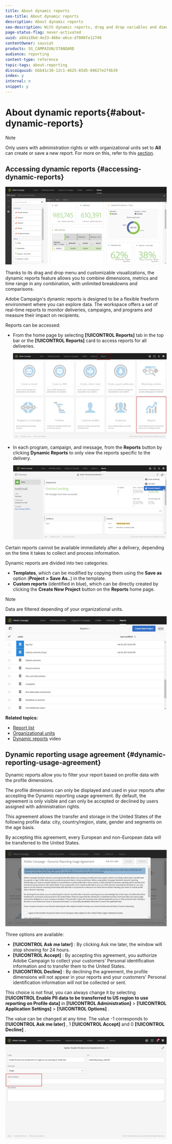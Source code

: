 ```yaml
---
title: About dynamic reports
seo-title: About dynamic reports
description: About dynamic reports
seo-description: With dynamic reports, drag and drop variables and dimensions into your freeform environment and analyze the success of your campaigns.
page-status-flag: never-activated
uuid: a84a18bd-4e33-466e-a6ce-d7008fe12746
contentOwner: sauviat
products: SG_CAMPAIGN/STANDARD
audience: reporting
content-type: reference
topic-tags: about-reporting
discoiquuid: bbb41c38-12c1-4625-85d5-69627e2f4b39
index: y
internal: n
snippet: y
---
```


# About dynamic reports{#about-dynamic-reports}

>[!NOTE]
>
>Only users with administration rights or with organizational units set to **All** can create or save a new report. For more on this, refer to this [section](../../administration/using/types-of-users.md).

## Accessing dynamic reports {#accessing-dynamic-reports}

![](assets/dynamic_report_intro.png)

Thanks to its drag and drop menu and customizable visualizations, the dynamic reports feature allows you to combine dimensions, metrics and time range in any combination, with unlimited breakdowns and comparisons.

Adobe Campaign's dynamic reports is designed to be a flexible freeform environment where you can explore data. The workspace offers a set of real-time reports to monitor deliveries, campaigns, and programs and measure their impact on recipients.

Reports can be accessed:

* From the home page by selecting **[!UICONTROL Reports]** tab in the top bar or the **[!UICONTROL Reports]** card to access reports for all deliveries.

  ![](assets/campaign_reports_access.png)

* In each program, campaign, and message, from the **Reports** button by clicking **Dynamic Reports** to only view the reports specific to the delivery.

  ![](assets/campaign_reports_description.png)

Certain reports cannot be available immediately after a delivery, depending on the time it takes to collect and process information.

Dynamic reports are divided into two categories:

* **Templates**, which can be modified by copying them using the **Save as** option (**Project > Save As..**) in the template.
* **Custom reports** (identified in blue), which can be directly created by clicking the **Create New Project** button on the **Reports** home page.

>[!NOTE]
>
>Data are filtered depending of your organizational units.

![](assets/dynamic_report_overview.png)

**Related topics:**

* [Report list](../../reporting/using/defining-the-report-period.md)
* [Organizational units](../../administration/using/organizational-units.md)
* [Dynamic reports](https://helpx.adobe.com/campaign/kt/acs/using/acs-creating-a-dynamic-report-feature-video-use.html) video

## Dynamic reporting usage agreement {#dynamic-reporting-usage-agreement}

Dynamic reports allow you to filter your report based on profile data with the profile dimensions.

The profile dimensions can only be displayed and used in your reports after accepting the Dynamic reporting usage agreement. By default, the agreement is only visible and can only be accepted or declined by users assigned with administration rights.

This agreement allows the transfer and storage in the United States of the following profile data: city, country/region, state, gender and segments on the age basis.

By accepting this agreement, every European and non-European data will be transferred to the United States.

![](assets/pii_window.png)

Three options are available:

* **[!UICONTROL Ask me later]** : By clicking Ask me later, the window will stop showing for 24 hours.
* **[!UICONTROL Accept]** : By accepting this agreement, you authorize Adobe Campaign to collect your customers' Personal identification information and to transfer them to the United States.
* **[!UICONTROL Decline]** : By declining the agreement, the profile dimensions will not appear in your reports and your customers' Personal identification information will not be collected or sent.

This choice is not final, you can always change it by selecting **[!UICONTROL Enable PII data to be transferred to US region to use reporting on Profile data]** in **[!UICONTROL Administration]** > **[!UICONTROL Application Settings]** > **[!UICONTROL Options]** .

The value can be changed at any time. The value -1 corresponds to **[!UICONTROL Ask me later]** , 1 **[!UICONTROL Accept]** and 0 **[!UICONTROL Decline]** .

![](assets/pii_window_2.png)

